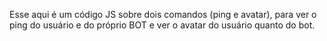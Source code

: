 Esse aqui é um código JS sobre dois comandos (ping e avatar), para ver o ping do usuário e do próprio BOT e ver o avatar do usuário quanto do bot.



